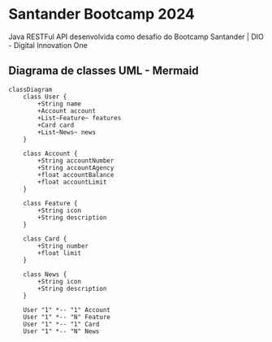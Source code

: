 # Santander Bootcamp 2024
Java RESTFul API desenvolvida como desafio do Bootcamp Santander | DIO - Digital Innovation One

## Diagrama de classes UML - Mermaid
```mermaid
classDiagram
    class User {
        +String name
        +Account account
        +List~Feature~ features
        +Card card
        +List~News~ news
    }

    class Account {
        +String accountNumber
        +String accountAgency
        +float accountBalance
        +float accountLimit
    }

    class Feature {
        +String icon
        +String description
    }

    class Card {
        +String number
        +float limit
    }

    class News {
        +String icon
        +String description
    }

    User "1" *-- "1" Account
    User "1" *-- "N" Feature
    User "1" *-- "1" Card
    User "1" *-- "N" News
```

